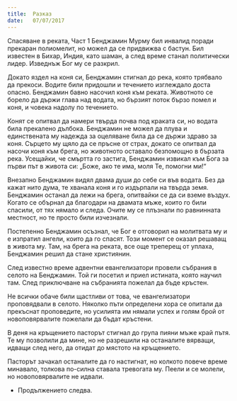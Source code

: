 ```yaml
---
title:  Разказ
date:   07/07/2017
---
```


Спасяване в реката, Част 1
Бенджамин Мурму бил инвалид поради прекаран полиомелит, но можел да се придвижва с бастун. Бил известен в Бихар, Индия, като шаман, а след време станал политически лидер. Изведнъж Бог му се разкрил.

Докато яздел на коня си, Бенджамин стигнал до река, която трябвало да прекоси. Водите били придошли и течението изглеждало доста опасно. Бенджамин бавно насочил коня към реката. Животното се борело да държи глава над водата, но бързият поток бързо помел и коня, и човека надолу по течението.

Конят се опитвал да намери твърда почва под краката си, но водата била прекалено дълбока. Бенджамин не можел да плува и единствената му надежда за оцеляване била да се държи здраво за коня. Сърцето му щяло да се пръсне от страх, докато се опитвал да насочи коня към брега, но животното оставало безпомощно в бързата река. Усещайки, че смъртта го застига, Бенджамин извикал към Бога за първи път в живота си: „Боже, ако те има, моля Те, помогни ми!“

Внезапно Бенджамин видял двама души до себе си във водата. Без да кажат нито дума, те хванала коня и го издърпали на твърда земя. Бенджамин останал да лежи на брега, опитвайки се да си вземе въздух. Когато се обърнал да благодари на двамата мъже, които го били спасили, от тях нямало и следа. Очите му се плъзнали по равнинната местност, но те просто били изчезнали.

Постепенно Бенджамин осъзнал, че Бог е отговорил на молитвата му и е изпратил ангели, които да го спасят. Този момент се оказал решаващ в живота му. Там, на брега на реката, все още треперещ от уплаха, Бенджамин решил да стане християнин.

След известно време адвентни евангелизатори провели събрания в селото на Бенджамин. Той ги посетил и приел истината, която научил там. След приключване на събранията пожелал да бъде кръстен.

Не всички обаче били щастливи от това, че евангелизатори проповядвали в селото. Няколко пъти определени хора се опитали да прекъснат проповедите, но усилията им нямали успех и голям брой от новоповярвалите пожелали да бъдат кръстени.

В деня на кръщението пасторът стигнал до група пияни мъже край пътя. Те му позволили да мине, но не разрешили на останалите вярващи, идващи след него, да отидат до мястото на кръщението.

Пасторът зачакал останалите да го настигнат, но колкото повече време минавало, толкова по-силна ставала тревогата му. Пеели и се молели, но новоповярвалите не идвали.

* Продължението следва.